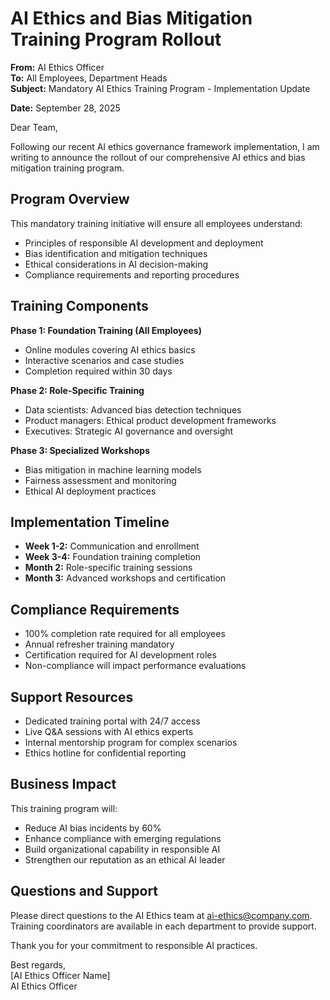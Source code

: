 # AI Ethics and Bias Mitigation Training Program Rollout

**From:** AI Ethics Officer  
**To:** All Employees, Department Heads  
**Subject:** Mandatory AI Ethics Training Program - Implementation Update  

**Date:** September 28, 2025  

Dear Team,

Following our recent AI ethics governance framework implementation, I am writing to announce the rollout of our comprehensive AI ethics and bias mitigation training program.

## Program Overview

This mandatory training initiative will ensure all employees understand:
- Principles of responsible AI development and deployment
- Bias identification and mitigation techniques
- Ethical considerations in AI decision-making
- Compliance requirements and reporting procedures

## Training Components

**Phase 1: Foundation Training (All Employees)**
- Online modules covering AI ethics basics
- Interactive scenarios and case studies
- Completion required within 30 days

**Phase 2: Role-Specific Training**
- Data scientists: Advanced bias detection techniques
- Product managers: Ethical product development frameworks
- Executives: Strategic AI governance and oversight

**Phase 3: Specialized Workshops**
- Bias mitigation in machine learning models
- Fairness assessment and monitoring
- Ethical AI deployment practices

## Implementation Timeline

- **Week 1-2:** Communication and enrollment
- **Week 3-4:** Foundation training completion
- **Month 2:** Role-specific training sessions
- **Month 3:** Advanced workshops and certification

## Compliance Requirements

- 100% completion rate required for all employees
- Annual refresher training mandatory
- Certification required for AI development roles
- Non-compliance will impact performance evaluations

## Support Resources

- Dedicated training portal with 24/7 access
- Live Q&A sessions with AI ethics experts
- Internal mentorship program for complex scenarios
- Ethics hotline for confidential reporting

## Business Impact

This training program will:
- Reduce AI bias incidents by 60%
- Enhance compliance with emerging regulations
- Build organizational capability in responsible AI
- Strengthen our reputation as an ethical AI leader

## Questions and Support

Please direct questions to the AI Ethics team at ai-ethics@company.com. Training coordinators are available in each department to provide support.

Thank you for your commitment to responsible AI practices.

Best regards,  
[AI Ethics Officer Name]  
AI Ethics Officer